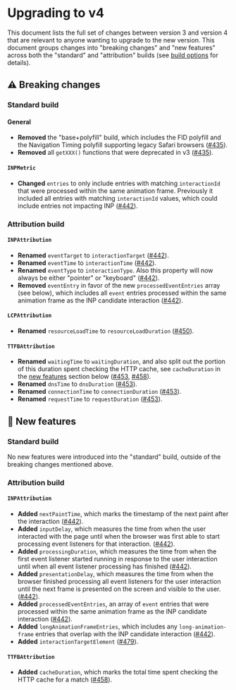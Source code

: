 # Upgrading to v4

This document lists the full set of changes between version 3 and version 4 that are relevant to anyone wanting to upgrade to the new version. This document groups changes into "breaking changes" and "new features" across both the "standard" and "attribution" builds (see [build options](/#build-options) for details).

## ⚠️ Breaking changes

### Standard build

#### General

- **Removed** the "base+polyfill" build, which includes the FID polyfill and the Navigation Timing polyfill supporting legacy Safari browsers ([#435](https://github.com/GoogleChrome/web-vitals/pull/435)).
- **Removed** all `getXXX()` functions that were deprecated in v3 ([#435](https://github.com/GoogleChrome/web-vitals/pull/435)).

#### `INPMetric`

- **Changed** `entries` to only include entries with matching `interactionId` that were processed within the same animation frame. Previously it included all entries with matching `interactionId` values, which could include entries not impacting INP ([#442](https://github.com/GoogleChrome/web-vitals/pull/442)).

### Attribution build

#### `INPAttribution`

- **Renamed** `eventTarget` to `interactionTarget` ([#442](https://github.com/GoogleChrome/web-vitals/pull/442)).
- **Renamed** `eventTime` to `interactionTime` ([#442](https://github.com/GoogleChrome/web-vitals/pull/442)).
- **Renamed** `eventType` to `interactionType`. Also this property will now always be either "pointer" or "keyboard" ([#442](https://github.com/GoogleChrome/web-vitals/pull/442)).
- **Removed** `eventEntry` in favor of the new `processedEventEntries` array (see below), which includes all `event` entries processed within the same animation frame as the INP candidate interaction ([#442](https://github.com/GoogleChrome/web-vitals/pull/442)).

#### `LCPAttribution`

- **Renamed** `resourceLoadTime` to `resourceLoadDuration` ([#450](https://github.com/GoogleChrome/web-vitals/pull/450)).

#### `TTFBAttribution`

- **Renamed** `waitingTime` to `waitingDuration`, and also split out the portion of this duration spent checking the HTTP cache, see `cacheDuration` in the [new features](#-new-features) section below ([#453](https://github.com/GoogleChrome/web-vitals/pull/453), [#458](https://github.com/GoogleChrome/web-vitals/pull/458)).
- **Renamed** `dnsTime` to `dnsDuration` ([#453](https://github.com/GoogleChrome/web-vitals/pull/453)).
- **Renamed** `connectionTime` to `connectionDuration` ([#453](https://github.com/GoogleChrome/web-vitals/pull/453)).
- **Renamed** `requestTime` to `requestDuration` ([#453](https://github.com/GoogleChrome/web-vitals/pull/453)).

## 🚀 New features

### Standard build

No new features were introduced into the "standard" build, outside of the breaking changes mentioned above.

### Attribution build

#### `INPAttribution`

- **Added** `nextPaintTime`, which marks the timestamp of the next paint after the interaction ([#442](https://github.com/GoogleChrome/web-vitals/pull/442)).
- **Added** `inputDelay`, which measures the time from when the user interacted with the page until when the browser was first able to start processing event listeners for that interaction. ([#442](https://github.com/GoogleChrome/web-vitals/pull/442)).
- **Added** `processingDuration`, which measures the time from when the first event listener started running in response to the user interaction until when all event listener processing has finished ([#442](https://github.com/GoogleChrome/web-vitals/pull/442)).
- **Added** `presentationDelay`, which measures the time from when the browser finished processing all event listeners for the user interaction until the next frame is presented on the screen and visible to the user. ([#442](https://github.com/GoogleChrome/web-vitals/pull/442)).
- **Added** `processedEventEntries`, an array of `event` entries that were processed within the same animation frame as the INP candidate interaction ([#442](https://github.com/GoogleChrome/web-vitals/pull/442)).
- **Added** `longAnimationFrameEntries`, which includes any `long-animation-frame` entries that overlap with the INP candidate interaction ([#442](https://github.com/GoogleChrome/web-vitals/pull/442)).
- **Added** `interactionTargetElement` ([#479](https://github.com/GoogleChrome/web-vitals/pull/479)).

#### `TTFBAttribution`

- **Added** `cacheDuration`, which marks the total time spent checking the HTTP cache for a match ([#458](https://github.com/GoogleChrome/web-vitals/pull/458)).
